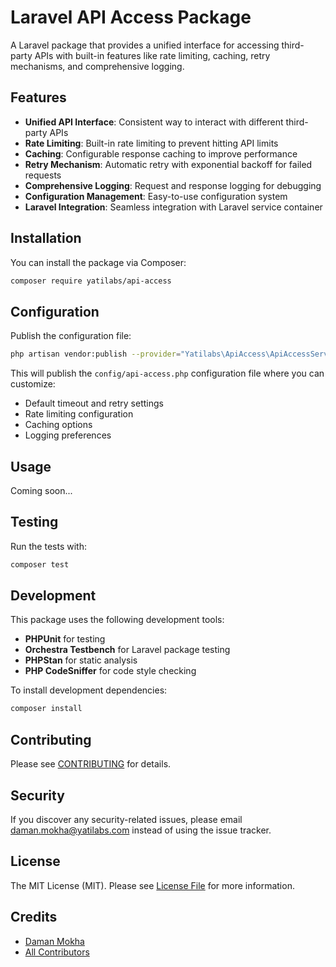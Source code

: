 # Laravel API Access Package

A Laravel package that provides a unified interface for accessing third-party APIs with built-in features like rate limiting, caching, retry mechanisms, and comprehensive logging.

## Features

- **Unified API Interface**: Consistent way to interact with different third-party APIs
- **Rate Limiting**: Built-in rate limiting to prevent hitting API limits
- **Caching**: Configurable response caching to improve performance
- **Retry Mechanism**: Automatic retry with exponential backoff for failed requests
- **Comprehensive Logging**: Request and response logging for debugging
- **Configuration Management**: Easy-to-use configuration system
- **Laravel Integration**: Seamless integration with Laravel service container

## Installation

You can install the package via Composer:

```bash
composer require yatilabs/api-access
```

## Configuration

Publish the configuration file:

```bash
php artisan vendor:publish --provider="Yatilabs\ApiAccess\ApiAccessServiceProvider" --tag="config"
```

This will publish the `config/api-access.php` configuration file where you can customize:

- Default timeout and retry settings
- Rate limiting configuration
- Caching options
- Logging preferences

## Usage

Coming soon...

## Testing

Run the tests with:

```bash
composer test
```

## Development

This package uses the following development tools:

- **PHPUnit** for testing
- **Orchestra Testbench** for Laravel package testing
- **PHPStan** for static analysis
- **PHP CodeSniffer** for code style checking

To install development dependencies:

```bash
composer install
```

## Contributing

Please see [CONTRIBUTING](CONTRIBUTING.md) for details.

## Security

If you discover any security-related issues, please email daman.mokha@yatilabs.com instead of using the issue tracker.

## License

The MIT License (MIT). Please see [License File](LICENSE) for more information.

## Credits

- [Daman Mokha](https://github.com/damanmokha)
- [All Contributors](../../contributors)
